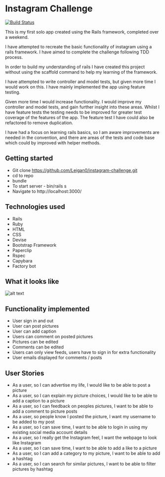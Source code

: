 Instagram Challenge
===================

[![Build Status](https://travis-ci.org/Leigan0/instagram-challenge.svg?branch=master)](https://travis-ci.org/Leigan0/instagram-challenge)

This is my first solo app created using the Rails framework, completed over a weekend.

I have attempted to recreate the basic functionality of instagram using a rails framework. I have aimed to complete the challenge following TDD process.

In order to build my understanding of rails I have created this project without using the scaffold command to help my learning of the framework.

I have attempted to write controller and model tests, but given more time I would work on this. I have mainly implemented the app using feature testing.

Given more time I would increase functionality. I would improve my controller and model tests, and gain further insight into these areas. Whilst I have feature tests the testing needs to be improved for greater test coverage of the features of the app. The feature test I have could also be refactored to remove duplication. 

I have had a focus on learning rails basics, so I am aware improvements are needed in the convention, and there are areas of the tests and code base which could by improved with helper methods.

## Getting started

* Git clone https://github.com/Leigan0/instagram-challenge.git
* cd to repo
* bundle
* To start server - bin/rails s
* Navigate to http://localhost:3000/


## Technologies used
* Rails
* Ruby
* HTML
* CSS
* Devise
* Bootstrap Framework
* Paperclip
* Rspec
* Capybara
* Factory bot

## What it looks like

![alt text](https://i.imgur.com/6G91oUU.jpg)

## Functionality implemented
* User sign in and out
* User can post pictures
* User can add caption
* Users can comment on posted pictures
* Pictures can be edited
* Comments can be edited
* Users can only view feeds, users have to sign in for extra functionality
* User emails displayed for comments / posts

## User Stories

* As a user, so I can advertise my life, I would like to be able to post a picture
* As a user, so I can explain my picture choices, I would like to be able to add a caption to a picture
* As a user, so I can feedback on peoples pictures, I want to be able to add a comment to picture posts
* As a user, so people know I posted the picture, I want my username to be added to my post
* As a user, so I can save time, I want to be able to login in using my existing social media account details
* As a user, so I really get the Instagram feel, I want the webpage to look like Instagram
* As a user, so I can save time, I want to be able to add a like to a picture
* As a user, so I can add a category to my picture, I want to be able to add a hashtag
* As a user, so I can search for similar pictures, I want to be able to filter pictures by hashtag
